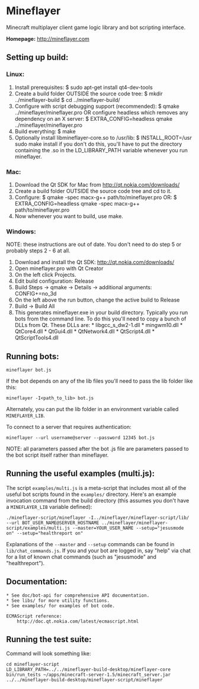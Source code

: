 Mineflayer
==========
Minecraft multiplayer client game logic library and bot scripting interface.

**Homepage:** http://mineflayer.com

Setting up build:
-----------------

### Linux:

1. Install prerequisites:
		$ sudo apt-get install qt4-dev-tools
2. Create a build folder OUTSIDE the source code tree:
		$ mkdir ../mineflayer-build
		$ cd ../mineflayer-build/
3. Configure with script debugging support (recommended):
		$ qmake ../mineflayer/mineflayer.pro
OR configure headless which removes any dependency on an X server:
		$ EXTRA_CONFIG=headless qmake ../mineflayer/mineflayer.pro
4. Build everything:
		$ make
5. Optionally install libmineflayer-core.so to /usr/lib:
		$ INSTALL_ROOT=/usr sudo make install
		if you don't do this, you'll have to put the directory containing
		the .so in the LD_LIBRARY_PATH variable whenever you run mineflayer.

### Mac:

1. Download the Qt SDK for Mac from http://qt.nokia.com/downloads/
2. Create a build folder OUTSIDE the source code tree and cd to it.
3. Configure:
		$ qmake -spec macx-g++ path/to/mineflayer.pro
OR:
		$ EXTRA_CONFIG=headless qmake -spec macx-g++ path/to/mineflayer.pro
4. Now whenever you want to build, use make.

### Windows:

NOTE: these instructions are out of date. You don't need to do step 5 or
			probably steps 2 - 6 at all.

1. Download and install the Qt SDK: http://qt.nokia.com/downloads/
2. Open mineflayer.pro with Qt Creator
3. On the left click Projects.
4. Edit build configuration: Release
5. Build Steps -> qmake -> Details -> additional arguments: CONFIG+=no_3d
6. On the left above the run button, change the active build to Release
7. Build -> Build All
8. This generates mineflayer.exe in your build directory. Typically
		you run bots from the command line. To do this you'll need to copy
		a bunch of DLLs from Qt. These DLLs are:
		* libgcc_s_dw2-1.dll
		* mingwm10.dll
		* QtCore4.dll
		* QtGui4.dll
		* QtNetwork4.dll
		* QtScript4.dll
		* QtScriptTools4.dll

Running bots:
-------------

    mineflayer bot.js

If the bot depends on any of the lib files you'll need to pass the lib folder like this:

    mineflayer -I<path_to_lib> bot.js

Alternately, you can put the lib folder in an environment variable called `MINEFLAYER_LIB`.

To connect to a server that requires authentication:

    mineflayer --url username@server --password 12345 bot.js

NOTE: all parameters passed after the bot .js file are parameters passed to the bot script itself rather than mineflayer.


Running the useful examples (multi.js):
---------------------------------------

The script `examples/multi.js` is a meta-script that includes most all of the useful bot scripts found in the `examples/` directory. Here's an example invocation command from the build directory (this assumes you don't have a `MINEFLAYER_LIB` variable defined):

    ./mineflayer-script/mineflayer -I../mineflayer/mineflayer-script/lib/ --url BOT_USER_NAME@SERVER_HOSTNAME ../mineflayer/mineflayer-script/examples/multi.js --master=YOUR_USER_NAME --setup="jesusmode on" --setup="healthreport on"

Explanations of the `--master` and `--setup` commands can be found in `lib/chat_commands.js`. If you and your bot are logged in, say "help" via chat for a list of known chat commands (such as "jesusmode" and "healthreport").

Documentation:
--------------
    * See doc/bot-api for comprehensive API documentation.
    * See libs/ for more utility functions.
    * See examples/ for examples of bot code.

    ECMAScript reference:
        http://doc.qt.nokia.com/latest/ecmascript.html

Running the test suite:
-----------------------
Command will look something like:

    cd mineflayer-script
    LD_LIBRARY_PATH=../../mineflayer-build-desktop/mineflayer-core bin/run_tests ~/apps/minecraft-server-1.5/minecraft_server.jar ../../mineflayer-build-desktop/mineflayer-script/mineflayer
